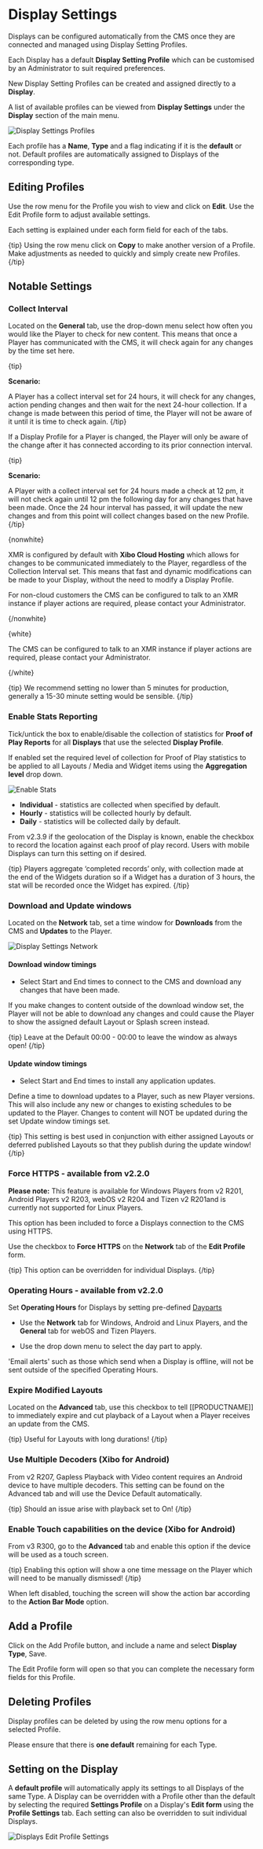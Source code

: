 <!--toc=displays-->
# Display Settings 

Displays can be configured automatically from the CMS once they are connected and managed using Display Setting Profiles.

Each Display has a default **Display Setting Profile** which can be customised by an Administrator to suit required preferences. 

New Display Setting Profiles can be created and assigned directly to a **Display**.

A list of available profiles can be viewed from **Display Settings** under the **Display** section of the main menu.

![Display Settings Profiles](img\displays_settings_profiles.png)

Each profile has a **Name**, **Type** and a flag indicating if it is the **default** or not. Default profiles are automatically assigned to Displays of the corresponding type.

## Editing Profiles

Use the row menu for the Profile you wish to view and click on **Edit**. Use the Edit Profile form to adjust available settings.

Each setting is explained under each form field for each of the tabs.

{tip}
Using the row menu click on **Copy** to make another version of a Profile. Make adjustments as needed to quickly and simply create new Profiles.
{/tip}

## Notable Settings

### Collect Interval

Located on the **General** tab, use the drop-down menu select how often you would like the Player to check for new content. This means that once a Player has communicated with the CMS, it will check again for any changes by the time set here.

{tip}

**Scenario:**

A Player has a collect interval set for 24 hours, it will check for any changes, action pending changes and then wait for the next 24-hour collection. If a change is made between this period of time, the Player will not be aware of it until it is time to check again.
{/tip}

If a Display Profile for a Player is changed, the Player will only be aware of the change after it has connected according to its prior connection interval. 

{tip}

**Scenario:**

A Player with a collect interval set for 24 hours made a check at 12 pm, it will not check again until 12 pm the following day for any changes that have been made. Once the 24 hour interval has passed, it will update the new changes and from this point will collect changes based on the new Profile.
{/tip}

{nonwhite}

XMR is configured by default with **Xibo Cloud Hosting** which allows for changes to be communicated immediately to the Player, regardless of the Collection Interval set. This means that fast and dynamic modifications can be made to your Display, without the need to modify a Display Profile.

For non-cloud customers the CMS can be configured to talk to an XMR instance if player actions are required, please contact your Administrator.

{/nonwhite} 

{white}

The CMS can be configured to talk to an XMR instance if player actions are required, please contact your Administrator.

{/white}

{tip}
We recommend setting no lower than 5 minutes for production, generally a 15-30 minute setting would be sensible.
{/tip}

### Enable Stats Reporting

Tick/untick the box to enable/disable the collection of statistics for **Proof of Play Reports** for all **Displays** that use the selected **Display Profile**.

If enabled set the required level of collection for Proof of Play statistics to be applied to all Layouts / Media and Widget items using the **Aggregation level** drop down.

![Enable Stats](img\v2_aggregation_level_displays_proof_of_play.png)

- **Individual** - statistics are collected when specified by default.
- **Hourly** - statistics will be collected hourly by default.
- **Daily** - statistics will be collected daily by default.

From v2.3.9 if the geolocation of the Display is known, enable the checkbox to record the location against each proof of play record. Users with mobile Displays can turn this setting on if desired.

{tip}
Players aggregate ‘completed records’ only, with collection made at the end of the Widgets duration so if a Widget has a duration of 3 hours, the stat will be recorded once the Widget has expired. 
{/tip}

### Download and Update windows

Located on the **Network** tab, set a time window for **Downloads** from the CMS and **Updates** to the Player.

![Display Settings Network](img\v3_display_settings_network.png)

#### Download window timings

- Select Start and End times to connect to the CMS and download any changes that have been made.

If you make changes to content outside of the download window set, the Player will not be able to download any changes and could cause the Player to show the assigned default Layout or Splash screen instead.

{tip}
Leave at the Default 00:00 - 00:00 to leave the window as always open!
{/tip}

#### Update window timings

- Select Start and End times to install any application updates. 

Define a time to download updates to a Player, such as new Player versions. This will also include any new or changes to existing schedules to be updated to the Player. Changes to content will NOT be updated during the set Update window timings set.

{tip}
This setting is best used in conjunction with either assigned Layouts or deferred published Layouts so that they publish during the update window!
{/tip}

### Force HTTPS - available from v2.2.0

**Please note:** This feature is available for Windows Players from v2 R201, Android Players v2 R203, webOS v2 R204 and Tizen v2 R201and is currently not supported for Linux Players.

This option has been included to force a Displays connection to the CMS using HTTPS. 

Use the checkbox to **Force HTTPS** on the **Network** tab of the **Edit Profile** form.

{tip}
This option can be overridden for individual Displays.
{/tip}

### Operating Hours - available from v2.2.0

Set **Operating Hours** for Displays by setting pre-defined [Dayparts](scheduling_dayparting.html)

- Use the **Network** tab for Windows, Android and Linux Players, and the **General** tab for webOS and Tizen Players.

- Use the drop down menu to select the day part to apply.

'Email alerts' such as those which send when a Display is offline, will not be sent outside of the specified Operating Hours.

### Expire Modified Layouts

Located on the **Advanced** tab, use this checkbox to tell [[PRODUCTNAME]] to immediately expire and cut playback of a Layout when a Player receives an update from the CMS. 

{tip}
Useful for Layouts with long durations!
{/tip}

### Use Multiple Decoders (Xibo for Android)

From v2 R207, Gapless Playback with Video content requires an Android device to have multiple decoders. This setting can be found on the Advanced tab and will use the Device Default automatically.

{tip}
Should an issue arise with playback set to On!
{/tip}

### Enable Touch capabilities on the device (Xibo for Android)

From v3 R300, go to the **Advanced** tab and enable this option if the device will be used as a touch screen. 

{tip}
Enabling this option will show a one time message on the Player which will need to be manually dismissed!
{/tip}

When left disabled, touching the screen will show the action bar according to the **Action Bar Mode** option.

## Add a Profile

Click on the Add Profile button, and include a name and select **Display Type**, Save.

The Edit Profile form will open so that you can complete the necessary form fields for this Profile.

## Deleting Profiles

Display profiles can be deleted by using the row menu options for a selected Profile. 

Please ensure that there is **one default** remaining for each Type.

## Setting on the Display

A **default profile** will automatically apply its settings to all Displays of the same Type. A Display can be overridden with a Profile other than the default by selecting the required **Settings Profile** on a Display's **Edit form** using the **Profile Settings** tab. Each setting can also be overridden to suit individual Displays.

![Displays Edit Profile Settings](img/displays_edit_profilesettings.png)